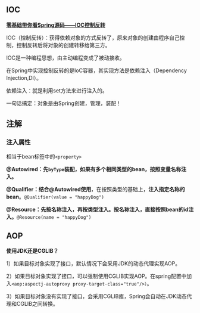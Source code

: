 ## IOC

**[零基础带你看Spring源码——IOC控制反转](https://mp.weixin.qq.com/s?__biz=MzIyODI2NDE3Nw==&mid=2650127780&idx=1&sn=df75f0278df2910c5c8ef03741dfda06&chksm=f0558c3ac722052c620183fb901f08139dd095bb83081eb6b468695d0ed933a4960daffa94c0&token=1123336669&lang=zh_CN#rd)**

IOC（控制反转）：获得依赖对象的方式反转了，原来对象的创建由程序自己控制，控制反转后将对象的创建转移给第三方。

IOC是一种编程思想，由主动编程变成了被动接收。

在Spring中实现控制反转的是IoC容器，其实现方法是依赖注入（Dependency Injection,DI）。

依赖注入：就是利用set方法来进行注入的。

一句话搞定：对象是由Spring创建，管理，装配！



## 注解

### 注入属性

相当于bean标签中的`<property>`

**@Autowired：先`byType`装配，如果有多个相同类型的bean，按照变量名称注入。**

**@Qualifier：结合@Autowired使用**，在按照类型的基础上，**注入指定名称的bean**。`@Qualifier(value = "happyDog")`

**@Resource：先按名称注入，再按类型注入。按名称注入，直接按照bean的id注入。**`@Resource(name = "happyDog")`





## AOP

**使用JDK还是CGLIB？**

1）如果目标对象实现了接口，默认情况下会采用JDK的动态代理实现AOP。

2）如果目标对象实现了接口，可以强制使用CGLIB实现AOP。在spring配置中加入`<aop:aspectj-autoproxy proxy-target-class="true"/>）`。 

3）如果目标对象没有实现了接口，会采用CGLIB库，Spring会自动在JDK动态代理和CGLIB之间转换。